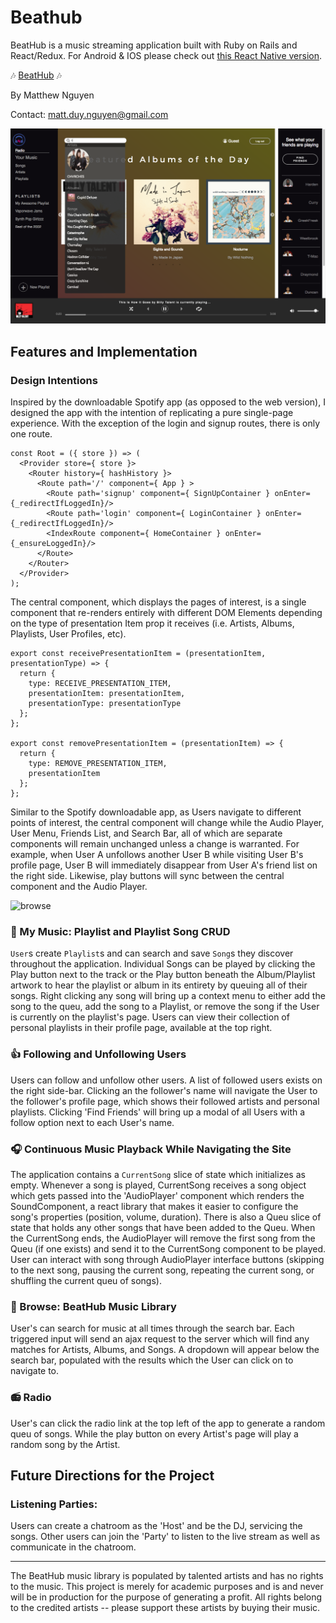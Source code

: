 # Beathub

BeatHub is a music streaming application built with Ruby on Rails and React/Redux. For Android & IOS please check out [this React Native version](https://github.com/jestir1234/BeatHub-Mobile).

:notes:  [BeatHub][heroku]  :notes:

[heroku]: http://www.beathub.us/#/


By Matthew Nguyen

Contact: <matt.duy.nguyen@gmail.com>

![browse](./screenshots/home.png)

## Features and Implementation

### Design Intentions
Inspired by the downloadable Spotify app (as opposed to the web version), I designed the app with the intention of replicating a pure single-page experience. With the exception of the login and signup routes, there is only one route.

```
const Root = ({ store }) => (
  <Provider store={ store }>
    <Router history={ hashHistory }>
      <Route path='/' component={ App } >
        <Route path='signup' component={ SignUpContainer } onEnter={_redirectIfLoggedIn}/>
        <Route path='login' component={ LoginContainer } onEnter={_redirectIfLoggedIn}/>
        <IndexRoute component={ HomeContainer } onEnter={_ensureLoggedIn}/>
      </Route>
    </Router>
  </Provider>
);
```

The central component, which displays the pages of interest, is a single component that re-renders entirely with different DOM Elements depending on the type of presentation Item prop it receives (i.e. Artists, Albums, Playlists, User Profiles, etc).

```
export const receivePresentationItem = (presentationItem, presentationType) => {
  return {
    type: RECEIVE_PRESENTATION_ITEM,
    presentationItem: presentationItem,
    presentationType: presentationType
  };
};

export const removePresentationItem = (presentationItem) => {
  return {
    type: REMOVE_PRESENTATION_ITEM,
    presentationItem
  };
};
```

Similar to the Spotify downloadable app, as Users navigate to different points of interest, the central component will change while the Audio Player, User Menu, Friends List, and Search Bar, all of which are separate components will remain unchanged unless a change is warranted. For example, when User A unfollows another User B while visiting User B's profile page, User B will immediately disappear from User A's friend list on the right side. Likewise, play buttons will sync between the central component and the Audio Player.

![browse](./screenshots/beathub_gif.gif)


### :guitar: My Music: Playlist and Playlist Song CRUD
`User`s create `Playlist`s and can search and save `Song`s they discover throughout the application. Individual Songs can be played by clicking the Play button next to the track or the Play button beneath the Album/Playlist artwork to hear the playlist or album in its entirety by queuing all of their songs. Right clicking any song will bring up a context menu to either add the song to the queu, add the song to a Playlist, or remove the song if the User is currently on the playlist's page. Users can view their collection of personal playlists in their profile page, available at the top right.

### :thumbsup: Following and Unfollowing Users
Users can follow and unfollow other users. A list of followed users exists on the right side-bar. Clicking an the follower's name will navigate the User to the follower's profile page, which shows their followed artists and personal playlists. Clicking 'Find Friends' will bring up a modal of all Users with a follow option next to each User's name.

### :headphones: Continuous Music Playback While Navigating the Site
The application contains a `CurrentSong` slice of state which initializes as empty. Whenever a song is played, CurrentSong receives a song object which gets passed into the 'AudioPlayer' component which renders the SoundComponent, a react library that makes it easier to configure the song's properties (position, volume, duration). There is also a Queu slice of state that holds any other songs that have been added to the Queu. When the CurrentSong ends, the AudioPlayer will remove the first song from the Queu (if one exists) and send it to the CurrentSong component to be played. User can interact with song through AudioPlayer interface buttons (skipping to the next song, pausing the current song, repeating the current song, or shuffling the current queu of songs).

### :minidisc: Browse: BeatHub Music Library
User's can search for music at all times through the search bar. Each triggered input will send an ajax request to the server which will find any matches for Artists, Albums, and Songs. A dropdown will appear below the search bar, populated with the results which the User can click on to navigate to.

### :radio: Radio
User's can click the radio link at the top left of the app to generate a random queu of songs. While the play button on every Artist's page will play a random song by the Artist.

## Future Directions for the Project

### Listening Parties:
Users can create a chatroom as the 'Host' and be the DJ, servicing the songs. Other users can join the 'Party' to listen to the live stream as well as communicate in the chatroom.

-- -- --

The BeatHub music library is populated by talented artists and has no rights to the music. This project is merely for academic purposes and is and never will be in production for the purpose of generating a profit. All rights belong to the credited artists -- please support these artists by buying their music.

[git]: https://github.com/jestir1234/
